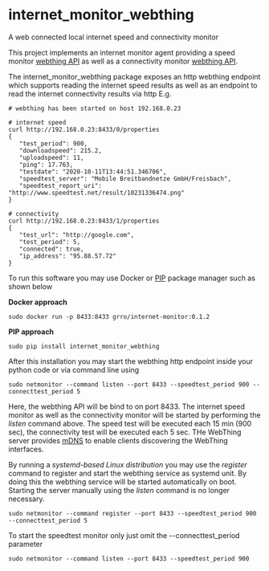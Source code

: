 # internet_monitor_webthing
A web connected local internet speed and connectivity monitor 

This project implements an internet monitor agent providing a speed monitor [webthing API](https://iot.mozilla.org/wot/) as well as a connectivity monitor [webthing API](https://iot.mozilla.org/wot/).

The internet_monitor_webthing package exposes an http webthing endpoint which supports reading the internet speed results 
as well as an endpoint to read the internet connectivity results via http 
E.g. 
```
# webthing has been started on host 192.168.0.23

# internet speed
curl http://192.168.0.23:8433/0/properties
{
   "test_period": 900,
   "downloadspeed": 215.2,
   "uploadspeed": 11,
   "ping": 17.763,
   "testdate": "2020-10-11T13:44:51.346706",
   "speedtest_server": "Mobile Breitbandnetze GmbH/Freisbach",
   "speedtest_report_uri": "http://www.speedtest.net/result/10231336474.png"
}

# connectivity 
curl http://192.168.0.23:8433/1/properties
{
   "test_url": "http://google.com",
   "test_period": 5,
   "connected": true,
   "ip_address": "95.88.57.72"
}
```

To run this software you may use Docker or [PIP](https://realpython.com/what-is-pip/) package manager such as shown below

**Docker approach**
```
sudo docker run -p 8433:8433 grro/internet-monitor:0.1.2
```

**PIP approach**
```
sudo pip install internet_monitor_webthing
```

After this installation you may start the webthing http endpoint inside your python code or via command line using
```
sudo netmonitor --command listen --port 8433 --speedtest_period 900 --connecttest_period 5 
```
Here, the webthing API will be bind to on port 8433. The internet speed monitor as well as the connectivity monitor will be started by performing the *listen* command above.
The speed test will be executed each 15 min (900 sec), the connectivity test will be executed each 5 sec. THe WebThing server provides [mDNS](https://en.wikipedia.org/wiki/Multicast_DNS) to enable clients discovering the WebThing interfaces.   

By running a *systemd-based Linux distribution* you may use the *register* command to register and start the webthing service as systemd unit. 
By doing this the webthing service will be started automatically on boot. Starting the server manually using the *listen* command is no longer necessary. 
```
sudo netmonitor --command register --port 8433 --speedtest_period 900 --connecttest_period 5 
```  

To start the speedtest monitor only just omit the --connecttest_period parameter
```
sudo netmonitor --command listen --port 8433 --speedtest_period 900
```
